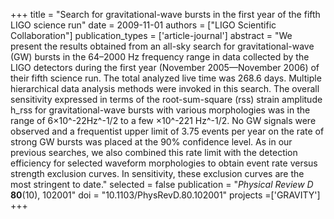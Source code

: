 +++
title = "Search for gravitational-wave bursts in the first year of the fifth LIGO science run"
date = 2009-11-01
authors = ["LIGO Scientific Collaboration"]
publication_types = ['article-journal']
abstract = "We present the results obtained from an all-sky search for gravitational-wave (GW) bursts in the 64–2000 Hz frequency range in data collected by the LIGO detectors during the first year (November 2005—November 2006) of their fifth science run. The total analyzed live time was 268.6 days. Multiple hierarchical data analysis methods were invoked in this search. The overall sensitivity expressed in terms of the root-sum-square (rss) strain amplitude h_rss for gravitational-wave bursts with various morphologies was in the range of 6×10^-22Hz^-1/2 to a few ×10^-221 Hz^-1/2. No GW signals were observed and a frequentist upper limit of 3.75 events per year on the rate of strong GW bursts was placed at the 90% confidence level. As in our previous searches, we also combined this rate limit with the detection efficiency for selected waveform morphologies to obtain event rate versus strength exclusion curves. In sensitivity, these exclusion curves are the most stringent to date."
selected = false
publication = "*Physical Review D* **80**(10), 102001"
doi = "10.1103/PhysRevD.80.102001"
projects =['GRAVITY']
+++
